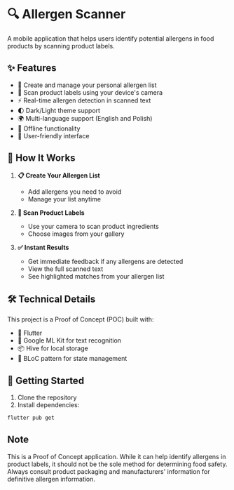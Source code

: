 # 🔍 Allergen Scanner

A mobile application that helps users identify potential allergens in food products by scanning product labels.

## ✨ Features

- 📝 Create and manage your personal allergen list
- 📸 Scan product labels using your device's camera
- ⚡️ Real-time allergen detection in scanned text
- 🌓 Dark/Light theme support
- 🌍 Multi-language support (English and Polish)
- 🔄 Offline functionality
- 🎯 User-friendly interface

## 🚀 How It Works

1. **📋 Create Your Allergen List**
   - Add allergens you need to avoid
   - Manage your list anytime

2. **📱 Scan Product Labels**
   - Use your camera to scan product ingredients
   - Choose images from your gallery

3. **✅ Instant Results**
   - Get immediate feedback if any allergens are detected
   - View the full scanned text
   - See highlighted matches from your allergen list

## 🛠 Technical Details

This project is a Proof of Concept (POC) built with:
- 💙 Flutter
- 🤖 Google ML Kit for text recognition
- 📦 Hive for local storage
- 🔄 BLoC pattern for state management

## 🏁 Getting Started

1. Clone the repository
2. Install dependencies:
```bash
flutter pub get
```

## Note
This is a Proof of Concept application. While it can help identify allergens in product labels, it should not be the sole method for determining food safety. Always consult product packaging and manufacturers' information for definitive allergen information.
